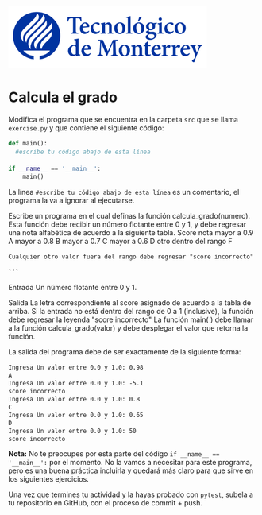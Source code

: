 ![Tec de Monterrey](../../images/logotecmty.png)
# Calcula el grado

Modifica el programa que se encuentra en la carpeta `src` que se llama `exercise.py` y que contiene el siguiente código:

```python
def main():
  #escribe tu código abajo de esta línea

if __name__ == '__main__':
    main()
```

La línea `#escribe tu código abajo de esta línea` es un comentario, el programa la va a ignorar al ejecutarse.

Escribe un programa en el cual definas la función calcula_grado(numero). Esta función debe recibir un número flotante entre 0 y 1, y debe regresar una nota alfabética de acuerdo a la siguiente tabla.
    Score               nota
    mayor a 0.9           A
    mayor a 0.8           B
    mayor a 0.7           C
    mayor a 0.6           D
    otro dentro del rango F

    Cualquier otro valor fuera del rango debe regresar "score incorrecto"

    ```
Entrada
Un número flotante entre 0 y 1.

Salida
La letra correspondiente al score asignado de acuerdo a la tabla de arriba.
Si la entrada no está dentro del rango de 0 a 1 (inclusive), la función debe regresar la leyenda "score incorrecto"
La función main( ) debe llamar a la función calcula_grado(valor) y debe desplegar el valor que retorna la función.

La salida del programa debe de ser exactamente de la siguiente forma:
```
Ingresa Un valor entre 0.0 y 1.0: 0.98
A                                                              
Ingresa Un valor entre 0.0 y 1.0: -5.1
score incorrecto
Ingresa Un valor entre 0.0 y 1.0: 0.8
C  
Ingresa Un valor entre 0.0 y 1.0: 0.65
D
Ingresa Un valor entre 0.0 y 1.0: 50
score incorrecto
```

**Nota:** No te preocupes por esta parte del código `if __name__ == '__main__':` por el momento. No la vamos a necesitar para este programa, pero es una buena práctica incluirla y quedará más claro para que sirve en los siguientes ejercicios.

Una vez que termines tu actividad y la hayas probado con `pytest`, subela a tu repositorio en GitHub, con el proceso de commit + push.
